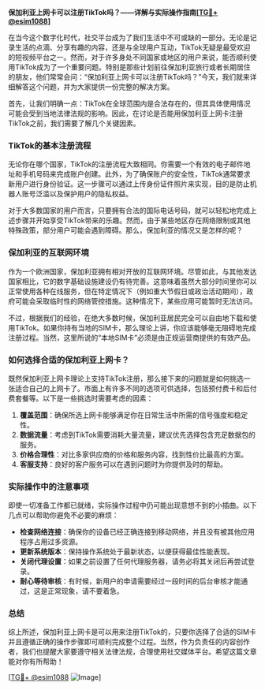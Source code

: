 **保加利亚上网卡可以注册TikTok吗？——详解与实际操作指南[[TG💪+ @esim1088](https://t.me/s/esim1088)]**

在当今这个数字化时代，社交平台成为了我们生活中不可或缺的一部分。无论是记录生活的点滴、分享有趣的内容，还是与全球用户互动，TikTok无疑是最受欢迎的短视频平台之一。然而，对于许多身处不同国家或地区的用户来说，能否顺利使用TikTok成为了一个重要问题。特别是那些计划前往保加利亚旅行或者长期居住的朋友，他们常常会问：“保加利亚上网卡可以注册TikTok吗？”今天，我们就来详细解答这个问题，并为大家提供一份完整的解决方案。

首先，让我们明确一点：TikTok在全球范围内是合法存在的，但其具体使用情况可能会受到当地法律法规的影响。因此，在讨论是否能用保加利亚上网卡注册TikTok之前，我们需要了解几个关键因素。

### TikTok的基本注册流程

无论你在哪个国家，TikTok的注册流程大致相同。你需要一个有效的电子邮件地址和手机号码来完成账户创建。此外，为了确保账户的安全性，TikTok通常要求新用户进行身份验证。这一步骤可以通过上传身份证件照片来实现，目的是防止机器人账号泛滥以及保护用户的隐私权益。

对于大多数国家的用户而言，只要拥有合法的国际电话号码，就可以轻松地完成上述步骤并开始享受TikTok带来的乐趣。然而，由于某些地区存在网络限制或其他特殊政策，部分用户可能会遇到障碍。那么，保加利亚的情况又是怎样的呢？

### 保加利亚的互联网环境

作为一个欧洲国家，保加利亚拥有相对开放的互联网环境。尽管如此，与其他发达国家相比，它的数字基础设施建设仍有待完善。这意味着虽然大部分时间里你可以正常使用各种在线服务，但在特定情况下（例如重大节假日或政治活动期间），政府可能会采取临时性的网络管控措施。这种情况下，某些应用可能暂时无法访问。

不过，根据我们的经验，在绝大多数时候，保加利亚居民完全可以自由地下载和使用TikTok。如果你持有当地的SIM卡，那么理论上讲，你应该能够毫无阻碍地完成注册过程。当然，这里所说的“本地SIM卡”必须是由正规运营商提供的有效产品。

### 如何选择合适的保加利亚上网卡？

既然保加利亚上网卡理论上支持TikTok注册，那么接下来的问题就是如何挑选一张适合自己的上网卡了。市面上有许多不同的选项可供选择，包括预付费卡和后付费套餐等。以下是一些挑选时需要考虑的因素：

1. **覆盖范围**：确保所选上网卡能够满足你在日常生活中所需的信号强度和稳定性。
2. **数据流量**：考虑到TikTok需要消耗大量流量，建议优先选择包含充足数据包的服务。
3. **价格合理性**：对比多家供应商的价格和服务内容，找到性价比最高的方案。
4. **客服支持**：良好的客户服务可以在遇到问题时为你提供及时的帮助。

### 实际操作中的注意事项

即使一切准备工作都已就绪，实际操作过程中仍可能出现意想不到的小插曲。以下几点可以帮助你避免不必要的麻烦：

- **检查网络连接**：确保你的设备已经正确连接到移动网络，并且没有被其他应用程序占用过多资源。
- **更新系统版本**：保持操作系统处于最新状态，以便获得最佳性能表现。
- **关闭代理设置**：如果之前设置了任何代理服务器，请务必将其关闭后再尝试登录。
- **耐心等待审核**：有时候，新用户的申请需要经过一段时间的后台审核才能通过，这是正常现象，请不要着急。

### 总结

综上所述，保加利亚上网卡是可以用来注册TikTok的，只要你选择了合适的SIM卡并且遵循正确的操作步骤即可顺利完成整个过程。当然，作为负责任的内容创作者，我们也提醒大家要遵守相关法律法规，合理使用社交媒体平台。希望这篇文章能对你有所帮助！

[[TG💪+ @esim1088](https://t.me/s/esim1088) ![Image](https://i.postimg.cc/4NQfJmqS/Snipaste-2025-05-13-00-14-12.png)]